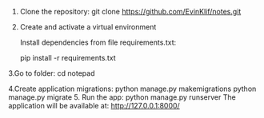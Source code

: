 1. Clone the repository:
     git clone https://github.com/EvinKlif/notes.git
2. Create and activate a virtual environment

   Install dependencies from file requirements.txt:

   pip install -r requirements.txt

3.Go to folder:
  cd notepad

4.Create application migrations:
   python manage.py makemigrations
   python manage.py migrate
5. Run the app:
   python manage.py runserver
The application will be available at: http://127.0.0.1:8000/
